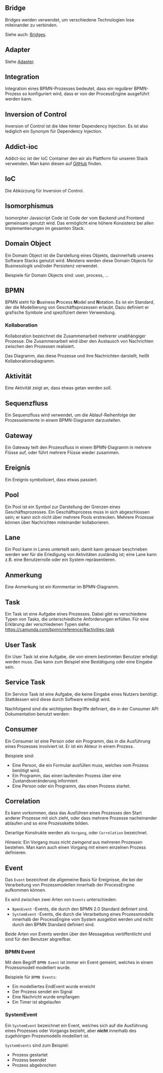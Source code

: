 ## Bridge

Bridges werden verwendet, um verschiedene Technologien lose miteinander zu
verbinden.

Siehe auch: [Bridges](../processengine/ts/stack/structure/bridges.md).


## Adapter

Siehe [Adapter](../processengine/ts/stack/structure/adapters.md).

## Integration

Integration eines BPMN-Prozesses bedeutet, dass ein regulärer BPMN-Prozess so
konfiguriert wird, dass er von der ProcessEngine ausgeführt werden kann.

## Inversion of Control

Inversion of Control ist die Idee hinter Dependency Injection. Es ist also
lediglich ein Synonym für Dependency Injection.

## Addict-ioc

Addict-ioc ist der IoC Container den wir als Plattform für unseren Stack
verwenden. Man kann diesen auf [GitHub](https://github.com/5minds/addict-ioc)
finden.

## IoC

Die Abkürzung für Inversion of Control.

## Isomorphismus

Isomorpher Javascript Code ist Code der vom Backend und Frontend gemeinsam
genutzt wird. Das ermöglicht eine höhere Konsistenz bei allen Implementierungen
im gesamten Stack.

## Domain Object

Ein Domain Object ist die Darstellung eines Objekts, dasinnerhalb unseres
Software Stacks genutzt wird. Meistens werden diese Domain Objects für
Businesslogik und/oder Persistenz verwendet.

Beispiele für Domain Objects sind: user, process, ...

## BPMN

BPMN steht für **B**usiness **P**rocess **M**odel and **N**otation. Es ist ein
Standard, der die Modellierung von Geschäftsprozessen erlaubt. Dazu definiert er
grafische Symbole und spezifiziert deren Verwendung.

### Kollaboration

Kollaboration bezeichnet die Zusammenarbeit mehrerer unabhängiger Prozesse. Die
Zusammenarbeit wird über den Austausch von Nachrichten zwischen den Prozessen
realisiert.

Das Diagramm, das diese Prozesse und ihre Nachrichten darstellt, heißt
Kollaborationsdiagramm.

## Aktivität

Eine Aktivität zeigt an, dass etwas getan werden soll.

## Sequenzfluss

Ein Sequenzfluss wird verwendet, um die Ablauf-Reihenfolge der Prozesselemente
in einem BPMN-Diagramm darzustellen.

## Gateway

Ein Gateway teilt den Prozessfluss in einem BPMN-Diagramm in mehrere Flüsse auf,
oder führt mehrere Flüsse wieder zusammen.

## Ereignis

Ein Ereignis symbolisiert, dass etwas passiert.

## Pool

Ein Pool ist ein Symbol zur Darstellung der Grenzen eines Geschäftsprozesses.
Ein Geschäftsprozess muss in sich abgeschlossen sein; er kann sich nicht über
mehrere Pools erstrecken. Mehrere Prozesse können über Nachrichten miteinander
kollaborieren.

## Lane

Ein Pool kann in Lanes unterteilt sein; damit kann genauer beschrieben werden
wer für die Erledigung von Aktivitäten zuständig ist; eine Lane kann z.B. eine
Benutzerrolle oder ein System repräsentieren.

## Anmerkung

Eine Anmerkung ist ein Kommentar im BPMN-Diagramm.

## Task

Ein Task ist eine Aufgabe eines Prozesses. Dabei gibt es verschiedene Typen von
Tasks, die unterschiedliche Anforderungen erfüllen. Für eine Erklärung der
verschiedenen Typen siehe: https://camunda.com/bpmn/reference/#activities-task

## User Task

Ein User Task ist eine Aufgabe, die von einem bestimmten Benutzer erledigt
werden muss. Das kann zum Beispiel eine Bestätigung oder eine Eingabe sein.

## Service Task

Ein Service Task ist eine Aufgabe, die keine Eingabe eines Nutzers benötigt.
Stattdessen wird diese durch Software erledigt wird.

Nachfolgend sind die wichtigsten Begriffe definiert, die in der Consumer API
Dokumentation benutzt werden:

## Consumer

Ein Consumer ist eine Person oder ein Programm, das in die Ausführung
eines Prozesses involviert ist. Er ist ein Akteur in einem Prozess.

Beispiele sind:

* Eine Person, die ein Formular ausfüllen muss, welches vom Prozess benötigt
  wird.
* Ein Programm, das einen laufenden Prozess über eine Zustandsveränderung
  informiert.
* Eine Person oder ein Programm, das einen Prozess startet.

## Correlation

Es kann vorkommen, dass das Ausführen eines Prozesses den Start anderer
Prozesse mit sich zieht, oder dass mehrere Prozesse nacheinander ablaufen
und so eine Prozesskette bilden.

Derartige Konstrukte werden als `Vorgang`, oder `Correlation` bezeichnet.

_Hinweis_: Ein Vorgang muss nicht _zwingend_ aus mehreren Prozessen bestehen.
Man kann auch einen Vorgang mit einem einzelnen Prozess definieren.

## Event

Das `Event` bezeichnet die allgemeine Basis für Ereignisse, die bei der
Verarbeitung von Prozessmodellen innerhalb der ProcessEngine aufkommen können.

Es wird zwischen zwei Arten von `Events` unterschieden:

* `BpmnEvent` -Events, die durch den BPMN 2.0 Standard definiert sind.
* `SystemEvent` -Events, die durch die Verarbeitung eines Prozessmodells
  innerhalb der ProcessEngine vom System ausgelöst werden und nicht durch
  den BPMN Standard definiert sind.

Beide Arten von Events werden über den Messagebus veröffentlicht und sind für
den Benutzer abgreifbar.

### BPMN Event

Mit dem Begriff `BPMN Event` ist immer ein Event gemeint, welches in einem
Prozessmodell modelliert wurde.

Beispiele für `BPMN Events`:

* Ein modelliertes EndEvent wurde erreicht
* Der Prozess sendet ein Signal
* Eine Nachricht wurde empfangen
* Ein Timer ist abgelaufen

### SystemEvent

Ein `SystemEvent` bezeichnet ein Event, welches sich auf die Ausführung eines
Prozesses oder Vorgangs bezieht, aber **nicht** innerhalb des zugehörigen
Prozesmodells modelliert ist.

`SystemEvents` sind zum Beispiel:

* Prozess gestartet
* Prozess beendet
* Prozess abgebrochen

